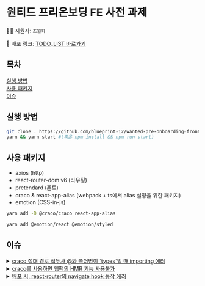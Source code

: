 # 원티드 프리온보딩 FE 사전 과제

👩‍🦰 지원자: `조원희`  

🚩 배포 링크: [TODO_LIST 바로가기](https://wanted-pre-onboarding-frontend-grgb.vercel.app/)

## 목차

[실행 방법](#실행-방법)  
[사용 패키지](#사용-패키지)  
[이슈](#이슈)

## 실행 방법

```bash
git clone . https://github.com/blueprint-12/wanted-pre-onboarding-frontend.git
yarn && yarn start #(혹은 npm install && npm run start)
```

## 사용 패키지

- axios (http)
- react-router-dom v6 (라우팅)
- pretendard (폰트)
- craco & react-app-alias (webpack + ts에서 alias 설정을 위한 패키지)
- emotion (CSS-in-js)

```bash
yarn add -D @craco/craco react-app-alias
```

```bash
yarn add @emotion/react @emotion/styled
```

## 이슈

<details>
  <summary><u>craco 절대 경로 접두사 @와 폴더명이 `types`일 때 importing 에러</u></summary>
  
    craco를 통해서 alias 절대 경로를 사용하는데 폴더명을 
    `types`로 했더니 `@types` 의 형태로 되었다. 
    이렇게 되면, 기존에 있던 types파일(TS를 지원하는 패키지들 등..)과 
    혼선이 생길 수 있으니 에러가 발생하는 거 같다.
    결국 types에서 typings로 폴더명을 바꾸었더니 원하는대로 
    내가 직접 만든 타입을 컴포넌트에 import해올 수 있었다.
</details>

<details>
  <summary><u>craco를 사용하면 웹팩의 HMR 기능 사용불가</u></summary>

    찾아보면 이 기능이 지원되면서 CRA의 webpack 세팅을 수정할 방법도 있겠지만..
    기본적으로 핫모듈리플레이스 기능이 craco CLI를 사용하면 동작하지 않는다.
    => 그렇기 때문에 코드를 수정하고 매번 새로고침을 해줘야 한다.(매우 불편)

</details>

<details>
  <summary><u>배포 시, react-router의 navigate hook 동작 에러</u></summary>
  
  `내용이 길어 블로그 포스팅으로 따로 분리해놨습니다.`  
  [lazy로드된 컴포넌트 배포 시 react router 동작 오류](https://blueprint-12.tistory.com/396)
  
</details>
